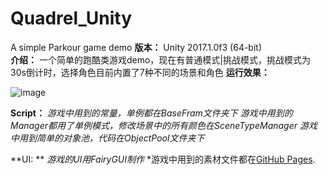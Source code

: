 # Quadrel_Unity
A simple Parkour game demo
**版本：**
Unity 2017.1.0f3 (64-bit)  
**介绍：**
一个简单的跑酷类游戏demo，现在有普通模式|挑战模式，挑战模式为30s倒计时，选择角色目前内置了7种不同的场景和角色
**运行效果：**

![image](https://github.com/kurong00/Quadrel_Unity/blob/master/normalGIF.gif )   

**Script：**
*游戏中用到的常量，单例都在BaseFram文件夹下*
*游戏中用到的Manager都用了单例模式，修改场景中的所有颜色在SceneTypeManager*
*游戏中用到简单的对象池，代码在ObjectPool文件夹下*

**UI: **
*游戏的UI用FairyGUI制作*
*游戏中用到的素材文件都在[GitHub Pages](https://github.com/kurong00/Quadrel_Art).
